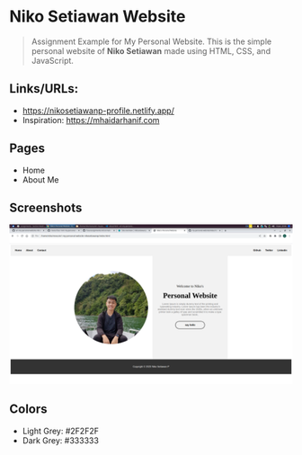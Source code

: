 # Niko Setiawan Website

> Assignment Example for My Personal Website.
This is the simple personal website of **Niko Setiawan** made using HTML, CSS, and JavaScript.

## Links/URLs:

- <https://nikosetiawanp-profile.netlify.app/>
- Inspiration: <https://mhaidarhanif.com>

## Pages

- Home
- About Me

## Screenshots

![Home](assets/screenshot-home.png)


## Colors

- Light Grey: #2F2F2F
- Dark Grey: #333333
